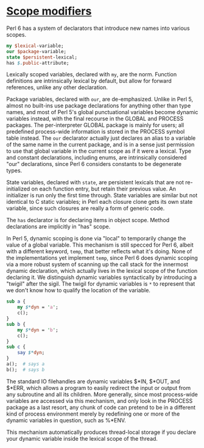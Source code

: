 [1]: https://rosettacode.org/wiki/Scope_modifiers

# [Scope modifiers][1]

Perl 6 has a system of declarators that introduce new names into various scopes.

```perl
my $lexical-variable;
our $package-variable;
state $persistent-lexical;
has $.public-attribute;
```


Lexically scoped variables, declared with `my`, are the norm.
Function definitions are intrinsically lexical by default, but allow for forward references, unlike any other declaration.



Package variables, declared with `our`, are de-emphasized. Unlike in Perl 5, almost no built-ins use package declarations for anything other than type names, and most of Perl 5's global punctuational variables become dynamic variables instead, with the final recourse in the GLOBAL and PROCESS packages. The per-interpreter GLOBAL package is mainly for users; all predefined process-wide information is stored in the PROCESS symbol table instead. The `our` declarator actually just declares an alias to a variable of the same name in the current package, and is in a sense just permission to use that global variable in the current scope as if it were a lexical. Type and constant declarations, including enums, are intrinsically considered "our" declarations, since Perl 6 considers constants to be degenerate types.



State variables, declared with `state`, are persistent lexicals that are not re-initialized on each function entry, but retain their previous value. An initializer is run only the first time through. State variables are similar but not identical to C static variables; in Perl each closure clone gets its own state variable, since such closures are really a form of generic code.



The `has` declarator is for declaring items in object scope.
Method declarations are implicitly in "has" scope.



In Perl 5, dynamic scoping is done via "local" to temporarily change the value of a global variable. This mechanism is still specced for Perl 6, albeit with a different keyword, `temp`, that better reflects what it's doing. None of the implementations yet implement `temp`, since Perl 6 does dynamic scoping via a more robust system of scanning up the call stack for the innermost dynamic declaration, which actually lives in the lexical scope of the function declaring it. We distinguish dynamic variables syntactically by introducing a "twigil" after the sigil. The twigil for dynamic variables is `*` to represent that we don't know how to qualify the location of the variable.

```perl
sub a {
    my $*dyn = 'a';
    c();
}
sub b {
    my $*dyn = 'b';
    c();
}
sub c {
    say $*dyn;
}
a();  # says a
b();  # says b
```


The standard IO filehandles are dynamic variables $\*IN, $\*OUT, and $\*ERR, which allows a program to easily redirect the input or output from any subroutine and all its children. More generally, since most process-wide variables are accessed via this mechanism, and only look in the PROCESS package as a last resort, any chunk of code can pretend to be in a different kind of process environment merely by redefining one or more of the dynamic variables in question, such as&#160;%\*ENV.



This mechanism automatically produces thread-local storage if you declare your dynamic variable inside the lexical scope of the thread.